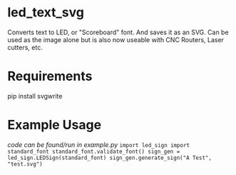 # led_text_svg
Converts text to LED, or "Scoreboard" font. And saves it as an SVG. Can be used as the image alone but is also now useable with CNC Routers, Laser cutters, etc.

# Requirements
pip install svgwrite

# Example Usage
*code can be found/run in example.py*
`import led_sign
import standard_font
standard_font.validate_font()
sign_gen = led_sign.LEDSign(standard_font)
sign_gen.generate_sign("A Test", "test.svg")`

